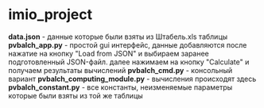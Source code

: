 # imio_project
**data.json** - данные которые были взяты из Штабель.xls таблицы 
**pvbalch_app.py** - простой gui интерфейс, данные добавляются после нажатие на кнопку "Load from JSON" и выбираем заранее подготовленный JSON-файл. 
далее нажимаем на кнопку "Calculate" и получаем результаты вычислений 
**pvbalch_cmd.py** - консольный вариант 
**pvbalch_computing_module.py** - вычисления происходят здесь 
**pvbalch_constant.py** - все константы, неизменяемые параметры которые были взяты из той же таблицы
